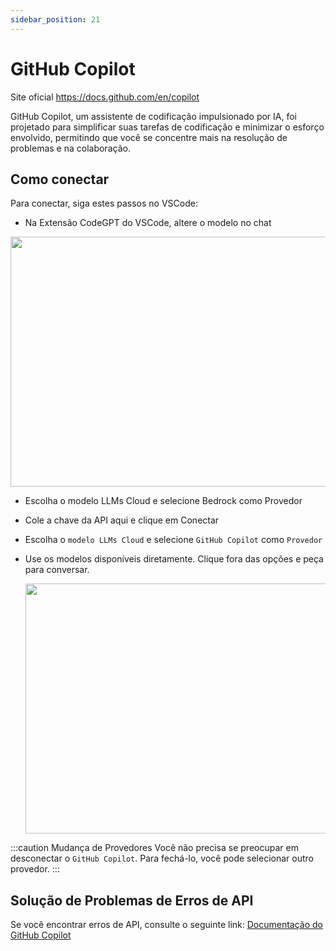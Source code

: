 ```yaml
---
sidebar_position: 21
---
```


# GitHub Copilot
Site oficial https://docs.github.com/en/copilot

GitHub Copilot, um assistente de codificação impulsionado por IA, foi projetado para simplificar suas tarefas de codificação e minimizar o esforço envolvido, permitindo que você se concentre mais na resolução de problemas e na colaboração.

## Como conectar
Para conectar, siga estes passos no VSCode:
- Na Extensão CodeGPT do VSCode, altere o modelo no chat

<p align="center"><img width="550" height="400" src="https://github.com/user-attachments/assets/0a6791c5-bdf1-4410-a77a-4e9083993b7a"/></p>

- Escolha o modelo LLMs Cloud e selecione Bedrock como Provedor
- Cole a chave da API aqui e clique em Conectar
- Escolha o `modelo LLMs Cloud` e selecione `GitHub Copilot` como `Provedor`
- Use os modelos disponíveis diretamente. Clique fora das opções e peça para conversar.

  <p align="center"><img width="550" height="400" src="https://github.com/user-attachments/assets/a80472f8-d258-467a-9588-1e723a6e74d8"/></p>

:::caution Mudança de Provedores
Você não precisa se preocupar em desconectar o `GitHub Copilot`. Para fechá-lo, você pode selecionar outro provedor.
:::

## Solução de Problemas de Erros de API
Se você encontrar erros de API, consulte o seguinte link: [Documentação do GitHub Copilot](https://docs.github.com/en/copilot/about-github-copilot/what-is-github-copilot)